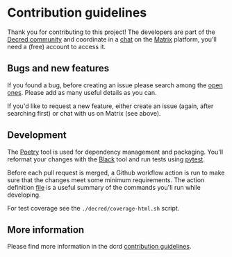 # Contribution guidelines

Thank you for contributing to this project! The developers are part of the
[Decred community](https://decred.org/community/) and coordinate in a
[chat](https://chat.decred.org/#/room/#tinydecred:decred.org) on the
[Matrix](https://matrix.org/) platform, you'll need a (free) account to access
it.

## Bugs and new features

If you found a bug, before creating an issue please search among the
[open ones](https://github.com/decred/tinydecred/issues). Please add as many
useful details as you can.

If you'd like to request a new feature, either create an issue (again, after
searching first) or chat with us on Matrix (see above).

## Development

The [Poetry](https://python-poetry.org/) tool is used for dependency management
and packaging. You'll reformat your changes with the
[Black](https://black.readthedocs.io/) tool and run tests using
[pytest](https://www.pytest.org/).

Before each pull request is merged, a Github workflow action is run to make
sure that the changes meet some minimum requirements. The action definition
[file](./.github/workflows/python.yml) is a useful summary of the commands
you'll run while developing.

For test coverage see the `./decred/coverage-html.sh` script.

## More information

Please find more information in the dcrd
[contribution guidelines](https://github.com/decred/dcrd/blob/master/docs/code_contribution_guidelines.md).
